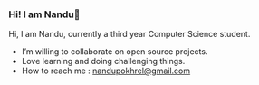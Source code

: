 ### Hi! I am Nandu👋

Hi, I am Nandu, currently a third year Computer Science student. 
- I’m willing to collaborate on open source projects.
- Love learning and doing challenging things.
- How to reach me : nandupokhrel@gmail.com
